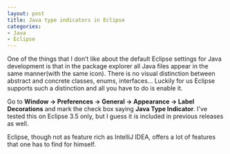 ```yaml
---
layout: post
title: Java type indicators in Eclipse
categories:
- Java
- Eclipse
---
```


One of the things that I don’t like about the default Eclipse settings
for Java development is that in the package explorer all Java files
appear in the same manner(with the same icon). There is no visual
distinction between abstract and concrete classes, enums, interfaces...
Luckily for us Eclipse supports such a distinction and all you have to
do is enable it.

Go to **Window -> Preferences -> General -> Appearance -> Label
Decorations** and mark the check box saying **Java Type
Indicator**. I've tested this on Eclipse 3.5 only, but I guess it is
included in previous releases as well.

Eclipse, though not as feature rich as IntelliJ IDEA, offers a lot of features that one has to find for himself.
